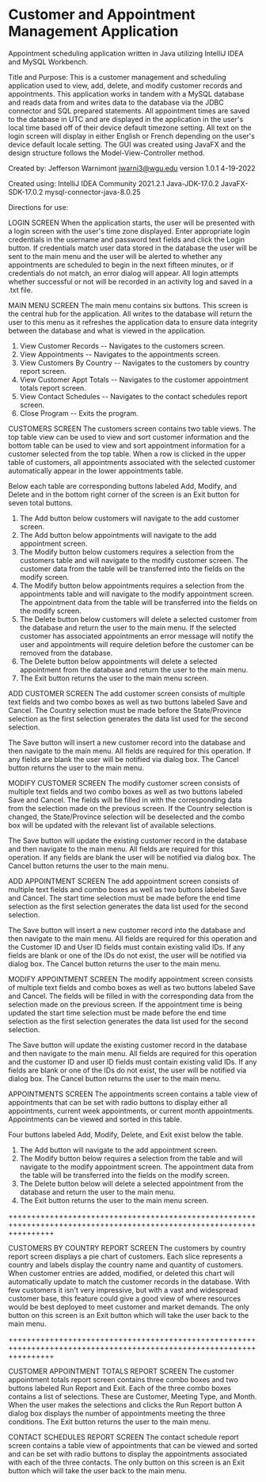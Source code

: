 # Customer and Appointment Management Application

Appointment scheduling application written in Java utilizing IntelliJ IDEA and MySQL Workbench.

Title and Purpose:
This is a customer management and scheduling application used to view, add, delete, and modify customer records and appointments.
This application works in tandem with a MySQL database and reads data from and writes data to the database via the JDBC connector
and SQL prepared statements.  All appointment times are saved to the database in UTC and are displayed in the application in the 
user's local time based off of their device default timezone setting. All text on the login screen will display in either English 
or French depending on the user's device default locale setting.  The GUI was created using JavaFX and the design structure follows 
the Model-View-Controller method.

Created by:
Jefferson Warnimont
jwarni3@wgu.edu
version 1.0.1
4-19-2022

Created using:
IntelliJ IDEA Community 2021.2.1
Java-JDK-17.0.2
JavaFX-SDK-17.0.2
mysql-connector-java-8.0.25

Directions for use:

LOGIN SCREEN
When the application starts, the user will be presented with a login screen with the user's time zone displayed. Enter
appropriate login credentials in the username and password text fields and click the Login button.  If credentials match
user data stored in the database the user will be sent to the main menu and the user will be alerted to whether any
appointments are scheduled to begin in the next fifteen minutes, or if credentials do not match, an error dialog
will appear.  All login attempts whether successful or not will be recorded in an activity log and saved in a .txt file.

MAIN MENU SCREEN
The main menu contains six buttons. This screen is the central hub for the application. All writes to the database will
return the user to this menu as it refreshes the application data to ensure data integrity between the database and what
is viewed in the application.
1. View Customer Records -- Navigates to the customers screen.
2. View Appointments -- Navigates to the appointments screen.
3. View Customers By Country -- Navigates to the customers by country report screen.
4. View Customer Appt Totals -- Navigates to the customer appointment totals report screen.
5. View Contact Schedules -- Navigates to the contact schedules report screen.
6. Close Program -- Exits the program.

CUSTOMERS SCREEN
The customers screen contains two table views. The top table view can be used to view and sort customer information and
the bottom table can be used to view and sort appointment information for a customer selected from the top table. When a
row is clicked in the upper table of customers, all appointments associated with the selected customer automatically
appear in the lower appointments table.

Below each table are corresponding buttons labeled Add, Modify, and Delete and in the bottom right corner of the screen
is an Exit button for seven total buttons.
1. The Add button below customers will navigate to the add customer screen.
2. The Add button below appointments will navigate to the add appointment screen.
3. The Modify button below customers requires a selection from the customers table and will navigate to the modify
customer screen. The customer data from the table will be transferred into the fields on the modify screen.
4. The Modify button below appointments requires a selection from the appointments table and will navigate to the modify
appointment screen. The appointment data from the table will be transferred into the fields on the modify screen.
5. The Delete button below customers will delete a selected customer from the database and return the user to the main
menu.  If the selected customer has associated appointments an error message will notify the user and appointments will
require deletion before the customer can be removed from the database.
6. The Delete button below appointments will delete a selected appointment from the database and return the user to the
main menu.
7. The Exit button returns the user to the main menu screen.

ADD CUSTOMER SCREEN
The add customer screen consists of multiple text fields and two combo boxes as well as two buttons labeled Save and
Cancel.  The Country selection must be made before the State/Province selection as the first selection generates the
data list used for the second selection.

The Save button will insert a new customer record into the database and then navigate to the main menu.  All fields are
required for this operation. If any fields are blank the user will be notified via dialog box.
The Cancel button returns the user to the main menu.

MODIFY CUSTOMER SCREEN
The modify customer screen consists of multiple text fields and two combo boxes as well as two buttons labeled Save and
Cancel.  The fields will be filled in with the corresponding data from the selection made on the previous screen.  If
the Country selection is changed, the State/Province selection will be deselected and the combo box will be updated with
the relevant list of available selections.

The Save button will update the existing customer record in the database and then navigate to the main menu.  All fields
are required for this operation. If any fields are blank the user will be notified via dialog box.
The Cancel button returns the user to the main menu.

ADD APPOINTMENT SCREEN
The add appointment screen consists of multiple text fields and combo boxes as well as two buttons labeled Save and
Cancel.  The start time selection must be made before the end time selection as the first selection generates the
data list used for the second selection.

The Save button will insert a new customer record into the database and then navigate to the main menu.  All fields are
required for this operation and the Customer ID and User ID fields must contain existing valid IDs. If any fields are
blank or one of the IDs do not exist, the user will be notified via dialog box.
The Cancel button returns the user to the main menu.

MODIFY APPOINTMENT SCREEN
The modify appointment screen consists of multiple text fields and combo boxes as well as two buttons labeled Save and
Cancel.  The fields will be filled in with the corresponding data from the selection made on the previous screen.  If
the appointment time is being updated the start time selection must be made before the end time selection as the first
selection generates the data list used for the second selection.

The Save button will update the existing customer record in the database and then navigate to the main menu.  All fields
are required for this operation and the customer ID and user ID fields must contain existing valid IDs. If any fields
are blank or one of the IDs do not exist, the user will be notified via dialog box.
The Cancel button returns the user to the main menu.

APPOINTMENTS SCREEN
The appointments screen contains a table view of appointments that can be set with radio buttons to display either all
appointments, current week appointments, or current month appointments.  Appointments can be viewed and sorted in this
table.

Four buttons labeled Add, Modify, Delete, and Exit exist below the table.
1. The Add button will navigate to the add appointment screen.
2. The Modify button below requires a selection from the table and will navigate to the modify appointment screen. The
appointment data from the table will be transferred into the fields on the modify screen.
3. The Delete button below will delete a selected appointment from the database and return the user to the main menu.
4. The Exit button returns the user to the main menu screen.

++++++++++++++++++++++++++++++++++++++++++++++++++++++++++++++++++++++++++++++++++++++++++++++++++++++++++++++++++++++

CUSTOMERS BY COUNTRY REPORT SCREEN
The customers by country report screen displays a pie chart of customers.  Each slice represents a country and labels
display the country name and quantity of customers.  When customer entries are added, modified, or deleted this chart
will automatically update to match the customer records in the database.  With few customers it isn't very impressive,
but with a vast and widespread customer base, this feature could give a good view of where resources would be best
deployed to meet customer and market demands.
The only button on this screen is an Exit button which will take the user back to the main menu.

++++++++++++++++++++++++++++++++++++++++++++++++++++++++++++++++++++++++++++++++++++++++++++++++++++++++++++++++++++++

CUSTOMER APPOINTMENT TOTALS REPORT SCREEN
The customer appointment totals report screen contains three combo boxes and two buttons labeled Run Report and Exit.
Each of the three combo boxes contains a list of selections. These are Customer, Meeting Type, and Month.  When the user
makes the selections and clicks the Run Report button A dialog box displays the number of appointments meeting the three
conditions.
The Exit button returns the user to the main menu.

CONTACT SCHEDULES REPORT SCREEN
The contact schedule report screen contains a table view of appointments that can be viewed and sorted and can be set
with radio buttons to display the appointments associated with each of the three contacts.
The only button on this screen is an Exit button which will take the user back to the main menu.
